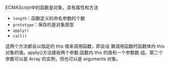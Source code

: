 ECMAScript中的函数是对象，具有属性和方法
- `length`：函数定义的命名参数的个数
- `prototype`：保存的是对象原型
- `apply()`
- `call()`

这两个方法都会以指定的 this 值来调用函数，即会设 置调用函数时函数体内 this 对象的值。apply()方法接收两个参数:函数内 this 的值和一个参数数 组。第二个参数可以是 Array 的实例，但也可以是 arguments 对象。



